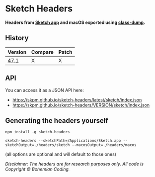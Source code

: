 # Sketch Headers

**Headers from [Sketch app](http://www.sketchapp.com) and macOS exported using [class-dump](http://stevenygard.com/projects/class-dump/).**

## History

| Version        | Compare           | Patch  |
| -------------- | ----------------- | ------ |
| [47.1](https://github.com/skpm/sketch-headers/tree/47.1) | X | X |

## API

You can access it as a JSON API here:

- https://skpm.github.io/sketch-headers/latest/sketch/index.json
- https://skpm.github.io/sketch-headers/VERSION/sketch/index.json

## Generating the headers yourself

```
npm install -g sketch-headers

sketch-headers --sketchPath=/Applications/Sketch.app --sketchOutput=./headers/sketch --macosOutput=./headers/macos
```

(all options are optional and will default to those ones)

*Disclaimer: The headers are for research purposes only. All code is Copyright © Bohemian Coding.*
